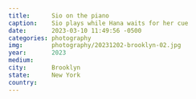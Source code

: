 ```yaml
---
title:  	Sio on the piano
caption:	Sio plays while Hana waits for her cue
date:   	2023-03-10 11:49:56 -0500
categories: photography
img:		photography/20231202-brooklyn-02.jpg
year:		2023
medium:
city:		Brooklyn
state:		New York
country:
---
```

